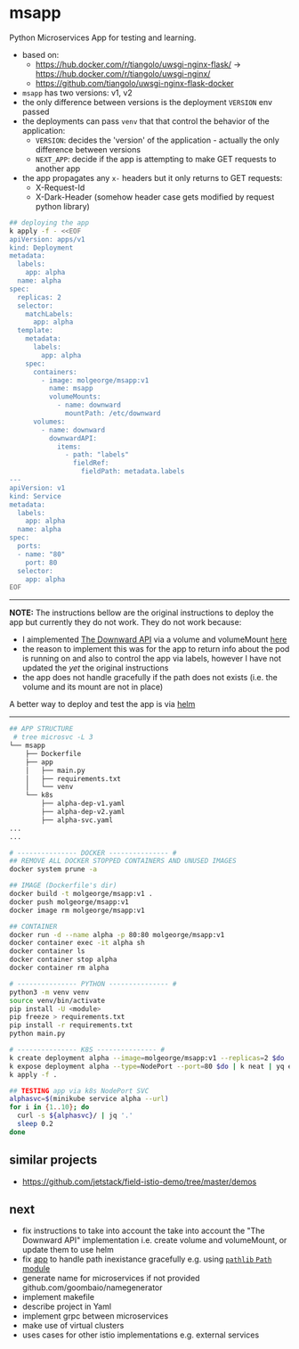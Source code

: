 # msapp

Python Microservices App for testing and learning.

* based on:
  - https://hub.docker.com/r/tiangolo/uwsgi-nginx-flask/ -> https://hub.docker.com/r/tiangolo/uwsgi-nginx/
  - https://github.com/tiangolo/uwsgi-nginx-flask-docker
* `msapp` has two versions: v1, v2
* the only difference between versions is the deployment `VERSION` env passed
* the deployments can pass `venv` that that control the behavior of the application:
  - `VERSION`: decides the 'version' of the application - actually the only difference between versions
  - `NEXT_APP`: decide if the app is attempting to make GET requests to another app
* the app propagates any `x-` headers but it only returns to GET requests:
  - X-Request-Id
  - X-Dark-Header (somehow header case gets modified by request python library)



```sh
## deploying the app
k apply -f - <<EOF
apiVersion: apps/v1
kind: Deployment
metadata:
  labels:
    app: alpha
  name: alpha
spec:
  replicas: 2
  selector:
    matchLabels:
      app: alpha
  template:
    metadata:
      labels:
        app: alpha
    spec:
      containers:
        - image: molgeorge/msapp:v1
          name: msapp
          volumeMounts:
            - name: downward
              mountPath: /etc/downward
      volumes:
        - name: downward
          downwardAPI:
            items:
              - path: "labels"
                fieldRef:
                  fieldPath: metadata.labels
---
apiVersion: v1
kind: Service
metadata:
  labels:
    app: alpha
  name: alpha
spec:
  ports:
  - name: "80"
    port: 80
  selector:
    app: alpha
EOF

```
---

**NOTE:**
The instructions bellow are the original instructions to deploy the app but currently they do not work.
They do not work because:
* I aimplemented [The Downward API](https://kubernetes.io/docs/tasks/inject-data-application/downward-api-volume-expose-pod-information/#the-downward-api) via a volume and volumeMount [here](https://github.com/mol-george/msapp/blob/72824cef78566f4fdf632a63a8aafe96f1f7f1d1/app/main.py#L73)
* the reason to implement this was for the app to return info about the pod is running on and also to control the app via labels, however I have not updated the _yet_ the original instructions
* the app does not handle gracefully if the path does not exists (i.e. the volume and its mount are not in place)

A better way to deploy and test the app is via [helm](https://gitlab.com/mol-george-notes/istio/-/tree/main/demos)

---
```sh
## APP STRUCTURE
 # tree microsvc -L 3
└── msapp
    ├── Dockerfile
    ├── app
    │   ├── main.py
    │   ├── requirements.txt
    │   └── venv
    └── k8s
        ├── alpha-dep-v1.yaml
        ├── alpha-dep-v2.yaml
        ├── alpha-svc.yaml
...
...

# --------------- DOCKER --------------- #
## REMOVE ALL DOCKER STOPPED CONTAINERS AND UNUSED IMAGES
docker system prune -a

## IMAGE (Dockerfile's dir)
docker build -t molgeorge/msapp:v1 .
docker push molgeorge/msapp:v1
docker image rm molgeorge/msapp:v1

## CONTAINER
docker run -d --name alpha -p 80:80 molgeorge/msapp:v1
docker container exec -it alpha sh
docker container ls
docker container stop alpha
docker container rm alpha

# --------------- PYTHON --------------- #
python3 -m venv venv
source venv/bin/activate
pip install -U <module>
pip freeze > requirements.txt
pip install -r requirements.txt
python main.py

# --------------- K8S --------------- #
k create deployment alpha --image=molgeorge/msapp:v1 --replicas=2 $do | k neat | yq eval . - > dep.yaml
k expose deployment alpha --type=NodePort --port=80 $do | k neat | yq eval . - > svc.yaml
k apply -f .

## TESTING app via k8s NodePort SVC
alphasvc=$(minikube service alpha --url)
for i in {1..10}; do
  curl -s ${alphasvc}/ | jq '.'
  sleep 0.2
done
```

## similar projects
* https://github.com/jetstack/field-istio-demo/tree/master/demos

## next
* fix instructions to take into account the take into account the "The Downward API" implementation i.e. create volume and volumeMount, or update them to use helm
* fix [app](https://github.com/mol-george/msapp/blob/72824cef78566f4fdf632a63a8aafe96f1f7f1d1/app/main.py#L73) to handle path inexistance gracefully e.g. using [`pathlib` `Path` module](https://stackoverflow.com/questions/82831/how-do-i-check-whether-a-file-exists-without-exceptions)
* generate name for microservices if not provided github.com/goombaio/namegenerator
* implement makefile
* describe project in Yaml
* implement grpc between microservices
* make use of virtual clusters
* uses cases for other istio implementations e.g. external services
